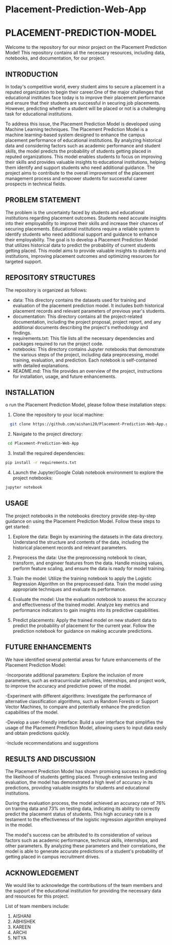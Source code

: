 # Placement-Prediction-Web-App


# PLACEMENT-PREDICTION-MODEL

Welcome to the repository for our minor project on the Placement Prediction Model!
This repository contains all the necessary resources, including data, notebooks, and documentation, for our project.


## INTRODUCTION

In today's competitive world, every student aims to secure a placement in a reputed organization to begin their career.One of the major challenges that educational institutes face today is to improve their placement performance and ensure that their students are successful in securing job placements.
However, predicting whether a student will be placed or not is a challenging task for educational institutions.

To address this issue, the Placement Prediction Model is developed using Machine Learning techniques.
The Placement Prediction Model is a machine learning-based system designed to enhance the campus placement performance of educational institutions. By analyzing historical data and considering factors such as academic performance and student skills, the model predicts the probability of students getting placed in reputed organizations. This model enables students to focus on improving their skills and provides valuable insights to educational institutions, helping them identify and support students who need additional guidance. The project aims to contribute to the overall improvement of the placement management process and empower students for successful career prospects in technical fields.


## PROBLEM STATEMENT

The problem is the uncertainty faced by students and educational institutions regarding placement outcomes. Students need accurate insights into their employability to improve their skills and increase their chances of securing placements. Educational institutions require a reliable system to identify students who need additional support and guidance to enhance their employability. The goal is to develop a Placement Prediction Model that utilizes historical data to predict the probability of current students getting placed. This model aims to provide valuable insights to students and institutions, improving placement outcomes and optimizing resources for targeted support.



## REPOSITORY STRUCTURES

The repository is organized as follows:

- data: This directory contains the datasets used for training and evaluation of the placement prediction model. It includes both historical placement records and relevant parameters of previous year's students.
- documentation: This directory contains all the project-related documentation, including the project proposal, project report, and any additional documents describing the project's methodology and findings.
- requirements.txt: This file lists all the necessary dependencies and packages required to run the project code.
- notebooks: This directory contains Jupyter notebooks that demonstrate the various steps of the project, including data preprocessing, model training, evaluation, and prediction. Each notebook is self-contained with detailed explanations.
- README.md: This file provides an overview of the project, instructions for installation, usage, and future enhancements.



## INSTALLATION

o run the Placement Prediction Model, please follow these installation steps:

1. Clone the repository to your local machine:



```bash
  git clone https://github.com/aishani20/Placement-Prediction-Web-App.git

```
2. Navigate to the project directory:

```bash
 cd Placement-Prediction-Web-App

```
3. Install the required dependencies:

```bash
pip install -r requirements.txt

```
4. Launch the Jupyter/Google Colab notebook environment to explore the project notebooks:

```bash
jupyter notebook
```


## USAGE

The project notebooks in the notebooks directory provide step-by-step guidance on using the Placement Prediction Model. Follow these steps to get started:

1. Explore the data: Begin by examining the datasets in the data directory. Understand the structure and contents of the data, including the historical placement records and relevant parameters.

2. Preprocess the data: Use the preprocessing notebook to clean, transform, and engineer features from the data. Handle missing values, perform feature scaling, and ensure the data is ready for model training.

3. Train the model: Utilize the training notebook to apply the Logistic Regression Algorithm on the preprocessed data. Train the model using appropriate techniques and evaluate its performance.

4. Evaluate the model: Use the evaluation notebook to assess the accuracy and effectiveness of the trained model. Analyze key metrics and performance indicators to gain insights into its predictive capabilities.

5. Predict placements: Apply the trained model on new student data to predict the probability of placement for the current year. Follow the prediction notebook for guidance on making accurate predictions.


## FUTURE ENHANCEMENTS

We have identified several potential areas for future enhancements of the Placement Prediction Model:

-Incorporate additional parameters: Explore the inclusion of more parameters, such as extracurricular activities, internships, and project work, to improve the accuracy and predictive power of the model.

-Experiment with different algorithms: Investigate the performance of alternative classification algorithms, such as Random Forests or Support Vector Machines, to compare and potentially enhance the prediction capabilities of the model.

-Develop a user-friendly interface: Build a user interface that simplifies the usage of the Placement Prediction Model, allowing users to input data easily and obtain predictions quickly.

-Include recommendations and suggestions


## RESULTS AND DISCUSSION

The Placement Prediction Model has shown promising success in predicting the likelihood of students getting placed. Through extensive testing and evaluation, the model has demonstrated a high level of accuracy in its predictions, providing valuable insights for students and educational institutions.

During the evaluation process, the model achieved an accuracy rate of 76% on training data and 73% on testing data, indicating its ability to correctly predict the placement status of students. This high accuracy rate is a testament to the effectiveness of the logistic regression algorithm employed in the model.

The model's success can be attributed to its consideration of various factors such as academic performance, technical skills, internships, and other parameters. By analyzing these parameters and their correlations, the model is able to generate accurate predictions of a student's probability of getting placed in campus recruitment drives.


## ACKNOWLEDGEMENT

We would like to acknowledge the contributions of the team members and the support of the educational institution for providing the necessary data and resources for this project.

List of team members include:

1. AISHANI
2. ABHISHEK
3. KAREEN
4. ARCHI
5. NITYA

